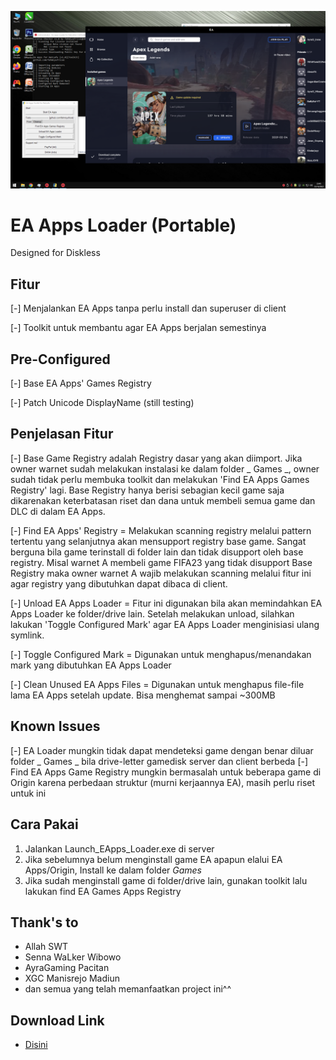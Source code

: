 [![N|Solid](https://github.com/fahmiyufrizal/ea-apps/blob/main/Screenshot%20(1).png)](#)

# EA Apps Loader (Portable)
Designed for Diskless

## Fitur
[-] Menjalankan EA Apps tanpa perlu install dan superuser di client

[-] Toolkit untuk membantu agar EA Apps berjalan semestinya

## Pre-Configured
[-] Base EA Apps' Games Registry

[-] Patch Unicode DisplayName (still testing)

## Penjelasan Fitur
[-] Base Game Registry adalah Registry dasar yang akan diimport. Jika owner warnet sudah melakukan instalasi ke dalam folder _ Games _, owner sudah tidak perlu membuka toolkit dan melakukan 'Find EA Apps Games Registry' lagi. Base Registry hanya berisi sebagian kecil game saja dikarenakan keterbatasan riset dan dana untuk membeli semua game dan DLC di dalam EA Apps.

[-] Find EA Apps' Registry = Melakukan scanning registry melalui pattern tertentu yang selanjutnya akan mensupport registry base game. Sangat berguna bila game terinstall di folder lain dan tidak disupport oleh base registry. Misal warnet A membeli game FIFA23 yang tidak disupport Base Registry maka owner warnet A wajib melakukan scanning melalui fitur ini agar registry yang dibutuhkan dapat dibaca di client.

[-] Unload EA Apps Loader = Fitur ini digunakan bila akan memindahkan EA Apps Loader ke folder/drive lain. Setelah melakukan unload, silahkan lakukan 'Toggle Configured Mark' agar EA Apps Loader menginisiasi ulang symlink.

[-] Toggle Configured Mark = Digunakan untuk menghapus/menandakan mark yang dibutuhkan EA Apps Loader

[-] Clean Unused EA Apps Files = Digunakan untuk menghapus file-file lama EA Apps setelah update. Bisa menghemat sampai ~300MB

## Known Issues
[-] EA Loader mungkin tidak dapat mendeteksi game dengan benar diluar folder _ Games _ bila drive-letter gamedisk server dan client berbeda
[-] Find EA Apps Game Registry mungkin bermasalah untuk beberapa game di Origin karena perbedaan struktur (murni kerjaannya EA), masih perlu riset untuk ini

## Cara Pakai
1. Jalankan Launch_EApps_Loader.exe di server
2. Jika sebelumnya belum menginstall game EA apapun elalui EA Apps/Origin, Install ke dalam folder _Games_
3. Jika sudah menginstall game di folder/drive lain, gunakan toolkit lalu lakukan find EA Games Apps Registry

## Thank's to
- Allah SWT
- Senna WaLker Wibowo
- AyraGaming Pacitan
- XGC Manisrejo Madiun
- dan semua yang telah memanfaatkan project ini^^

## Download Link
- [Disini](https://github.com/fahmiyufrizal/ea-apps/releases)
